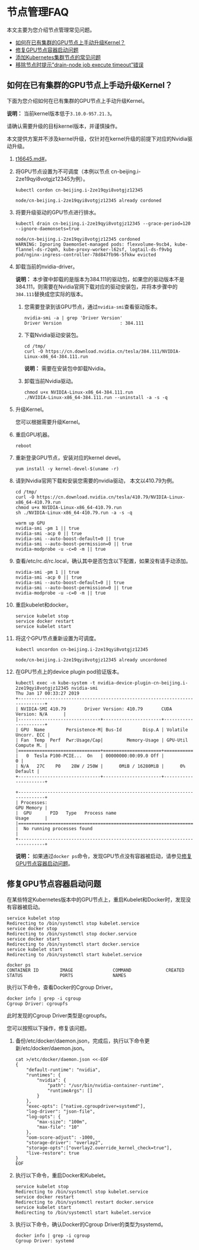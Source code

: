 # 节点管理FAQ

本文主要为您介绍节点管理常见问题。

-   [如何在已有集群的GPU节点上手动升级Kernel？](#section_i7t_2z5_h3n)
-   [修复GPU节点容器启动问题](#section_wj1_6cu_gtc)
-   [添加Kubernetes集群节点的常见问题](~~170722~~)
-   [移除节点时提示”drain-node job execute timeout”错误](~~190626~~)

## 如何在已有集群的GPU节点上手动升级Kernel？

下面为您介绍如何在已有集群的GPU节点上手动升级Kernel。

**说明：** 当前kernel版本低于`3.10.0-957.21.3`。

请确认需要升级的目标kernel版本，并谨慎操作。

本文提供方案并不涉及kernel升级，仅针对在kernel升级的前提下对应的Nvidia驱动升级。

1.  [t16645.md\#](/cn.zh-CN/Kubernetes集群用户指南/集群/连接集群/通过kubectl管理Kubernetes集群.md)。

2.  将GPU节点设置为不可调度（本例以节点 cn-beijing.i-2ze19qyi8votgjz12345为例）。

    ```
    kubectl cordon cn-beijing.i-2ze19qyi8votgjz12345
    
    node/cn-beijing.i-2ze19qyi8votgjz12345 already cordoned
    ```

3.  将要升级驱动的GPU节点进行排水。

    ```
    kubectl drain cn-beijing.i-2ze19qyi8votgjz12345 --grace-period=120 --ignore-daemonsets=true
    
    node/cn-beijing.i-2ze19qyi8votgjz12345 cordoned
    WARNING: Ignoring DaemonSet-managed pods: flexvolume-9scb4, kube-flannel-ds-r2qmh, kube-proxy-worker-l62sf, logtail-ds-f9vbg
    pod/nginx-ingress-controller-78d847fb96-5fkkw evicted
    ```

4.  卸载当前的nvidia-driver。

    **说明：** 本步骤中卸载的是版本为384.111的驱动包，如果您的驱动版本不是384.111，则需要在Nvidia官网下载对应的驱动安装包，并将本步骤中的`384.111`替换成您实际的版本。

    1.  您需要登录到该GPU节点，通过`nvidia-smi`查看驱动版本。

        ```
        nvidia-smi -a | grep 'Driver Version'
        Driver Version                      : 384.111
        ```

    2.  下载Nvidia驱动安装包。

        ```
        cd /tmp/
        curl -O https://cn.download.nvidia.cn/tesla/384.111/NVIDIA-Linux-x86_64-384.111.run
        ```

        **说明：** 需要在安装包中卸载Nvidia。

    3.  卸载当前Nvidia驱动。

        ```
        chmod u+x NVIDIA-Linux-x86_64-384.111.run
        ./NVIDIA-Linux-x86_64-384.111.run --uninstall -a -s -q
        ```

5.  升级Kernel。

    您可以根据需要升级Kernel。

6.  重启GPU机器。

    ```
    reboot
    ```

7.  重新登录GPU节点，安装对应的kernel devel。

    ```
    yum install -y kernel-devel-$(uname -r)
    ```

8.  请到Nvidia官网下载和安装您需要的nvidia驱动， 本文以410.79为例。

    ```
    cd /tmp/
    curl -O https://cn.download.nvidia.cn/tesla/410.79/NVIDIA-Linux-x86_64-410.79.run
    chmod u+x NVIDIA-Linux-x86_64-410.79.run
    sh ./NVIDIA-Linux-x86_64-410.79.run -a -s -q
    
    warm up GPU
    nvidia-smi -pm 1 || true
    nvidia-smi -acp 0 || true
    nvidia-smi --auto-boost-default=0 || true
    nvidia-smi --auto-boost-permission=0 || true
    nvidia-modprobe -u -c=0 -m || true
    ```

9.  查看/etc/rc.d/rc.local，确认其中是否包含以下配置，如果没有请手动添加。

    ```
    nvidia-smi -pm 1 || true
    nvidia-smi -acp 0 || true
    nvidia-smi --auto-boost-default=0 || true
    nvidia-smi --auto-boost-permission=0 || true
    nvidia-modprobe -u -c=0 -m || true
    ```

10. 重启kubelet和docker。

    ```
    service kubelet stop
    service docker restart
    service kubelet start
    ```

11. 将这个GPU节点重新设置为可调度。

    ```
    kubectl uncordon cn-beijing.i-2ze19qyi8votgjz12345
    
    node/cn-beijing.i-2ze19qyi8votgjz12345 already uncordoned
    ```

12. 在GPU节点上的device plugin pod验证版本。

    ```
    kubectl exec -n kube-system -t nvidia-device-plugin-cn-beijing.i-2ze19qyi8votgjz12345 nvidia-smi
    Thu Jan 17 00:33:27 2019
    +-----------------------------------------------------------------------------+
    | NVIDIA-SMI 410.79       Driver Version: 410.79       CUDA Version: N/A      |
    |-------------------------------+----------------------+----------------------+
    | GPU  Name        Persistence-M| Bus-Id        Disp.A | Volatile Uncorr. ECC |
    | Fan  Temp  Perf  Pwr:Usage/Cap|         Memory-Usage | GPU-Util  Compute M. |
    |===============================+======================+======================|
    |   0  Tesla P100-PCIE...  On   | 00000000:00:09.0 Off |                    0 |
    | N/A   27C    P0    28W / 250W |      0MiB / 16280MiB |      0%      Default |
    +-------------------------------+----------------------+----------------------+
    
    +-----------------------------------------------------------------------------+
    | Processes:                                                       GPU Memory |
    |  GPU       PID   Type   Process name                             Usage      |
    |=============================================================================|
    |  No running processes found                                                 |
    +-----------------------------------------------------------------------------+
    ```

    **说明：** 如果通过`docker ps`命令，发现GPU节点没有容器被启动，请参见[修复GPU节点容器启动问题]()。


## 修复GPU节点容器启动问题

在某些特定Kubernetes版本中的GPU节点上，重启Kubelet和Docker时，发现没有容器被启动。

```
service kubelet stop
Redirecting to /bin/systemctl stop kubelet.service
service docker stop
Redirecting to /bin/systemctl stop docker.service
service docker start
Redirecting to /bin/systemctl start docker.service
service kubelet start
Redirecting to /bin/systemctl start kubelet.service

docker ps
CONTAINER ID        IMAGE               COMMAND             CREATED             STATUS              PORTS               NAMES
```

执行以下命令，查看Docker的Cgroup Driver。

```
docker info | grep -i cgroup
Cgroup Driver: cgroupfs
```

此时发现的Cgroup Driver类型是cgroupfs。

您可以按照以下操作，修复该问题。

1.  备份/etc/docker/daemon.json，完成后，执行以下命令更新/etc/docker/daemon.json。

    ```
    cat >/etc/docker/daemon.json <<-EOF
    {
        "default-runtime": "nvidia",
        "runtimes": {
            "nvidia": {
                "path": "/usr/bin/nvidia-container-runtime",
                "runtimeArgs": []
            }
        },
        "exec-opts": ["native.cgroupdriver=systemd"],
        "log-driver": "json-file",
        "log-opts": {
            "max-size": "100m",
            "max-file": "10"
        },
        "oom-score-adjust": -1000,
        "storage-driver": "overlay2",
        "storage-opts":["overlay2.override_kernel_check=true"],
        "live-restore": true
    }
    EOF
    ```

2.  执行以下命令，重启Docker和Kubelet。

    ```
    service kubelet stop
    Redirecting to /bin/systemctl stop kubelet.service
    service docker restart
    Redirecting to /bin/systemctl restart docker.service
    service kubelet start
    Redirecting to /bin/systemctl start kubelet.service
    ```

3.  执行以下命令，确认Docker的Cgroup Driver的类型为systemd。

    ```
    docker info | grep -i cgroup
    Cgroup Driver: systemd
    ```


